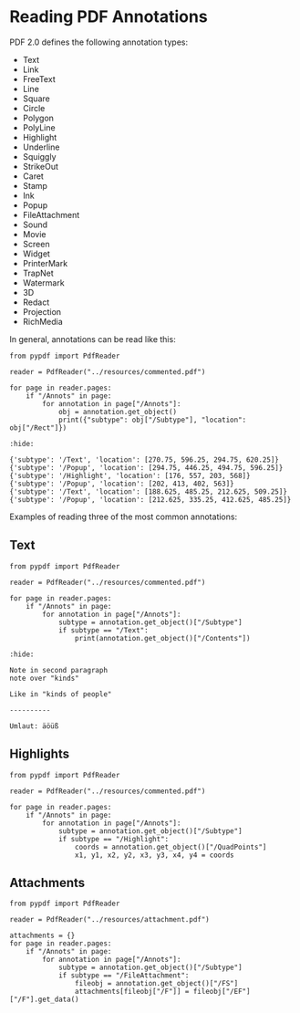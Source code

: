 # Reading PDF Annotations

PDF 2.0 defines the following annotation types:

* Text
* Link
* FreeText
* Line
* Square
* Circle
* Polygon
* PolyLine
* Highlight
* Underline
* Squiggly
* StrikeOut
* Caret
* Stamp
* Ink
* Popup
* FileAttachment
* Sound
* Movie
* Screen
* Widget
* PrinterMark
* TrapNet
* Watermark
* 3D
* Redact
* Projection
* RichMedia

In general, annotations can be read like this:

```{testcode}
from pypdf import PdfReader

reader = PdfReader("../resources/commented.pdf")

for page in reader.pages:
    if "/Annots" in page:
        for annotation in page["/Annots"]:
            obj = annotation.get_object()
            print({"subtype": obj["/Subtype"], "location": obj["/Rect"]})
```

```{testoutput}
:hide:

{'subtype': '/Text', 'location': [270.75, 596.25, 294.75, 620.25]}
{'subtype': '/Popup', 'location': [294.75, 446.25, 494.75, 596.25]}
{'subtype': '/Highlight', 'location': [176, 557, 203, 568]}
{'subtype': '/Popup', 'location': [202, 413, 402, 563]}
{'subtype': '/Text', 'location': [188.625, 485.25, 212.625, 509.25]}
{'subtype': '/Popup', 'location': [212.625, 335.25, 412.625, 485.25]}
```

Examples of reading three of the most common annotations:

## Text

```{testcode}
from pypdf import PdfReader

reader = PdfReader("../resources/commented.pdf")

for page in reader.pages:
    if "/Annots" in page:
        for annotation in page["/Annots"]:
            subtype = annotation.get_object()["/Subtype"]
            if subtype == "/Text":
                print(annotation.get_object()["/Contents"])
```

```{testoutput}
:hide:

Note in second paragraph
note over "kinds"

Like in "kinds of people"

----------

Umlaut: äöüß
```

## Highlights

```{testcode}
from pypdf import PdfReader

reader = PdfReader("../resources/commented.pdf")

for page in reader.pages:
    if "/Annots" in page:
        for annotation in page["/Annots"]:
            subtype = annotation.get_object()["/Subtype"]
            if subtype == "/Highlight":
                coords = annotation.get_object()["/QuadPoints"]
                x1, y1, x2, y2, x3, y3, x4, y4 = coords
```

## Attachments

```{testcode}
from pypdf import PdfReader

reader = PdfReader("../resources/attachment.pdf")

attachments = {}
for page in reader.pages:
    if "/Annots" in page:
        for annotation in page["/Annots"]:
            subtype = annotation.get_object()["/Subtype"]
            if subtype == "/FileAttachment":
                fileobj = annotation.get_object()["/FS"]
                attachments[fileobj["/F"]] = fileobj["/EF"]["/F"].get_data()
```
